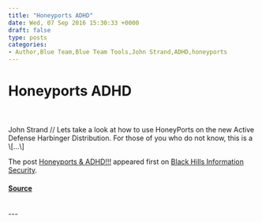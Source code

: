```yaml
---
title: "Honeyports ADHD"
date: Wed, 07 Sep 2016 15:30:33 +0000
draft: false
type: posts
categories: 
- Author,Blue Team,Blue Team Tools,John Strand,ADHD,honeyports
---
```

# Honeyports ADHD

<br/>

<br/>
John Strand // Lets take a look at how to use HoneyPorts on the new Active Defense Harbinger Distribution. For those of you who do not know, this is a \[…\]

The post [Honeyports & ADHD!!!](https://www.blackhillsinfosec.com/honeyports-adhd/) appeared first on [Black Hills Information Security](https://www.blackhillsinfosec.com).

#### [Source](https://www.blackhillsinfosec.com/honeyports-adhd/)

<br/>
---
